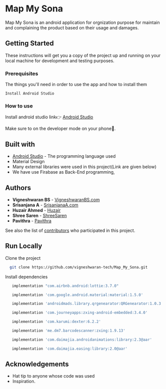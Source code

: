 # Map My Sona

Map My Sona is an android application for orgnization purpose for maintain and complaining the product based on their usage and damages.


## Getting Started

These instructions will get you a copy of the project up and running on your local machine for development and testing purposes.

### Prerequisites

The things you'll need in order to use the app and how to install them

```
Install Android Studio
```

### How to use

Install android studio link👉 [Android Studio](https://developer.android.com/studio)

Make sure to on the developer mode on your phone🤳.

## Built with

* [Android Studio](https://developer.android.com/studio) - The programming language used
* Material Design 
* Many external libraries were used in this project(Link are given below)
* We have use Firabase as Back-End programming, 

## Authors

* **Vigneshwaran BS** - [VigneshwaranBS.com](https://github.com/vigneshwaran-tech)
* **Srisanjana A** - [SrisanjanaA.com](https://github.com/sriee19)
* **Huzair Ahmed** - [Huzair](https://github.com/Huzair13)
* **Shree Saren** - [ShreeSaren](https://github.com/Shreesaraan)
* **Pavithra** - [Pavithra]()


See also the list of [contributors](https://github.com/vigneshwaran-tech/Map_My_Sona) who participated in this project.


## Run Locally

Clone the project

```bash
  git clone https://github.com/vigneshwaran-tech/Map_My_Sona.git
```

Install dependencies

```bash
   implementation "com.airbnb.android:lottie:3.7.0"
```
```bash
   implementation 'com.google.android.material:material:1.5.0'
```

```bash
   implementation 'androidmads.library.qrgenearator:QRGenearator:1.0.3'
```
```bash
   implementation 'com.journeyapps:zxing-android-embedded:3.4.0'
```
```bash
   implementation 'com.karumi:dexter:6.2.2'
```
```bash
   implementation 'me.dm7.barcodescanner:zxing:1.9.13'
```
```bash
   implementation 'com.daimajia.androidanimations:library:2.3@aar'
```
```bash
   implementation 'com.daimajia.easing:library:2.0@aar'
```


## Acknowledgements

 * Hat tip to anyone whose code was used
 * Inspiration.




